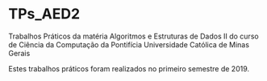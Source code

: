 # TPs_AED2
Trabalhos Práticos da matéria Algoritmos e Estruturas de Dados II do curso de Ciência da Computação da Pontifícia Universidade Católica de Minas Gerais

Estes trabalhos práticos foram realizados no primeiro semestre de 2019.
